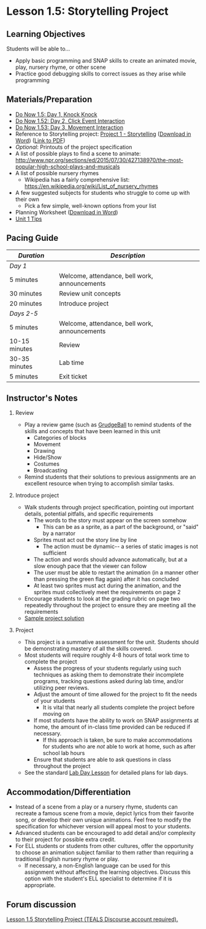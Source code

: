 <!-- REVISED -->
# Lesson 1.5: Storytelling Project

## Learning Objectives

Students will be able to...

-   Apply basic programming and SNAP skills to create an animated movie, play, nursery rhyme, or other scene
-   Practice good debugging skills to correct issues as they arise while programming

## Materials/Preparation

-   [Do Now 1.5: Day 1, Knock Knock](do_now_15.md)  
-   [Do Now 1.52: Day 2, Click Event Interaction](do_now_152.md)  
-   [Do Now 1.53: Day 3, Movement Interaction](do_now_153.md)  
-   Reference to Storytelling project: [Project 1 - Storytelling](project_1.md) ([Download in Word](https://github.com/TEALSK12/introduction-to-computer-science/raw/master/Projects/Projects%20Word/Project%201%20Storytelling.docx)) ([Link to PDF](https://github.com/TEALSK12/introduction-to-computer-science/raw/master/Projects/Projects%20PDF/Project%201%20Storytelling.pdf))
-   _Optional_: Printouts of the project specification
-   A list of possible plays to find a scene to animate: http://www.npr.org/sections/ed/2015/07/30/427138970/the-most-popular-high-school-plays-and-musicals
-   A list of possible nursery rhymes
    -   Wikipedia has a fairly comprehensive list: <https://en.wikipedia.org/wiki/List_of_nursery_rhymes>
-   A few suggested subjects for students who struggle to come up with their own
    -   Pick a few simple, well-known options from your list
-  Planning Worksheet ([Download in Word](https://tealsk12.gitbooks.io/introduction-to-computer-science/content/SNAP%20Program%20Design%20and%20Planning%20Worksheet.docx))
-   [Unit 1 Tips](unit_1_tips.md)

## Pacing Guide

| _Duration_    | _Description_                                 |
| ------------- | --------------------------------------------- |
| _Day 1_       |                                               |
| 5 minutes     | Welcome, attendance, bell work, announcements |
| 30 minutes    | Review unit concepts                          |
| 20 minutes    | Introduce project                             |
| _Days 2-5_    |                                               |
| 5 minutes     | Welcome, attendance, bell work, announcements |
| 10-15 minutes | Review                                        |
| 30-35 minutes | Lab time                                      |
| 5 minutes     | Exit ticket                                   |

## Instructor's Notes

1.  Review

    -   Play a review game (such as [GrudgeBall](http://toengagethemall.blogspot.com/2013/02/grudgeball-review-game-where-kids-attack.html) to remind students of the skills and concepts that have been learned in this unit
        -   Categories of blocks
        -   Movement
        -   Drawing
        -   Hide/Show
        -   Costumes
        -   Broadcasting
    -   Remind students that their solutions to previous assignments are an excellent resource when trying to accomplish similar tasks.

2.  Introduce project

    -   Walk students through project specification, pointing out important details, potential pitfalls, and specific requirements
        -   The words to the story must appear on the screen somehow
            -   This can be as a sprite, as a part of the background, or "said" by a narrator
        -   Sprites must act out the story line by line
            -   The action must be dynamic-- a series of static images is not sufficient
        -   The action and words should advance automatically, but at a slow enough pace that the viewer can follow
        -   The user must be able to restart the animation (in a manner other than pressing the green flag again) after it has concluded
        -   At least two sprites must act during the animation, and the sprites must collectively meet the requirements on page 2
    -   Encourage students to look at the grading rubric on page two repeatedly throughout the project to ensure they are meeting all the requirements
    -   [Sample project solution](https://www.tealsk12.org/intro-to-computer-science-sample-solutions/)

3.  Project
    -   This project is a summative assessment for the unit.  Students should be demonstrating mastery of all the skills covered.
    -   Most students will require roughly 4-8 hours of total work time to complete the project
        -   Assess the progress of your students regularly using such techniques as asking them to demonstrate their incomplete programs, tracking questions asked during lab time, and/or utilizing peer reviews.
        -   Adjust the amount of time allowed for the project to fit the needs of your students
            -   It is vital that nearly all students complete the project before moving on
        -   If most students have the ability to work on SNAP assignments at home, the amount of in-class time provided can be reduced if necessary.
            -   If this approach is taken, be sure to make accommodations for students who are _not_ able to work at home, such as after school lab hours
        -   Ensure that students are able to ask questions in class throughout the project
    -   See the standard [Lab Day Lesson](lab_day_lesson.md) for detailed plans for lab days.

## Accommodation/Differentiation

-   Instead of a scene from a play or a nursery rhyme, students can recreate a famous scene from a movie, depict lyrics from their favorite song, or develop their own unique animations.  Feel free to modify the specification for whichever version will appeal most to your students.
-   Advanced students can be encouraged to add detail and/or complexity to their project for possible extra credit.
-   For ELL students or students from other cultures, offer the opportunity to choose an animation subject familiar to them rather than requiring a traditional English nursery rhyme or play.
    -   If necessary, a non-English language can be used for this assignment without affecting the learning objectives.  Discuss this option with the student's ELL specialist to determine if it is appropriate.

## Forum discussion

<a href="http://forums.tealsk12.org/c/unit-1-snap-basics/lesson-1-5-storytelling-project" target="_blank">
Lesson 1.5 Storytelling Project (TEALS Discourse account required).</a>
